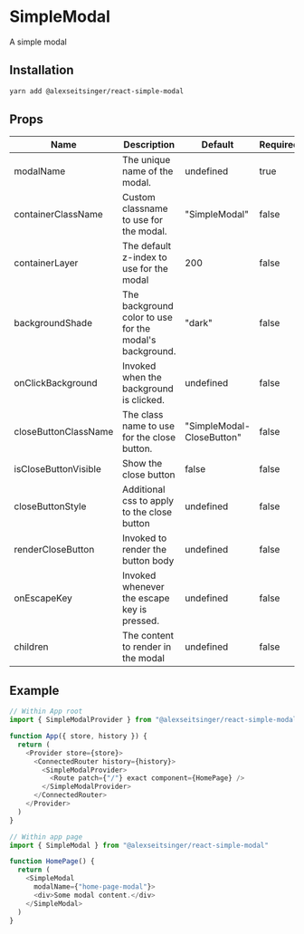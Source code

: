 # SimpleModal

A simple modal

## Installation

```bash
yarn add @alexseitsinger/react-simple-modal
```

## Props

Name                 | Description                                             | Default                   | Required
---                  | ---                                                     | ---                       | ---
modalName            | The unique name of the modal.                           | undefined                 | true
containerClassName   | Custom classname to use for the modal.                  | "SimpleModal"             | false
containerLayer       | The default z-index to use for the modal                | 200                       | false
backgroundShade      | The background color to use for the modal's background. | "dark"                    | false
onClickBackground    | Invoked when the background is clicked.                 | undefined                 | false
closeButtonClassName | The class name to use for the close button.             | "SimpleModal-CloseButton" | false
isCloseButtonVisible | Show the close button                                   | false                     | false
closeButtonStyle     | Additional css to apply to the close button             | undefined                 | false
renderCloseButton    | Invoked to render the button body                       | undefined                 | false
onEscapeKey          | Invoked whenever the escape key is pressed.             | undefined                 | false
children             | The content to render in the modal                      | undefined                 | false

## Example

```javascript
// Within App root
import { SimpleModalProvider } from "@alexseitsinger/react-simple-modal"

function App({ store, history }) {
  return (
    <Provider store={store}>
      <ConnectedRouter history={history}>
        <SimpleModalProvider>
          <Route patch={"/"} exact component={HomePage} />
        </SimpleModalProvider>
      </ConnectedRouter>
    </Provider>
  )
}
```

```javascript
// Within app page
import { SimpleModal } from "@alexseitsinger/react-simple-modal"

function HomePage() {
  return (
    <SimpleModal
      modalName={"home-page-modal"}>
      <div>Some modal content.</div>
    </SimpleModal>
  )
}
```
